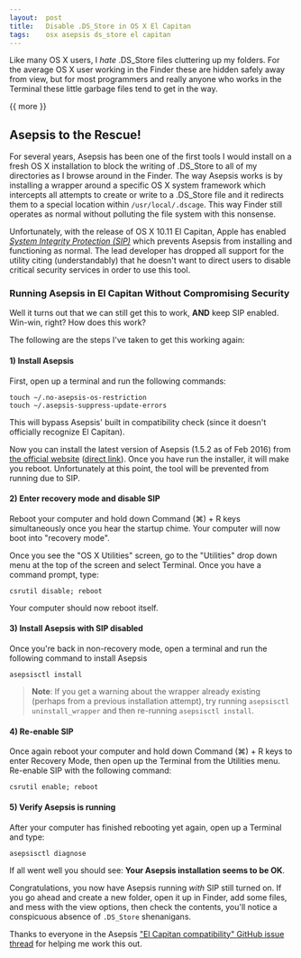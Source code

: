 ```yaml
---
layout:  post
title:   Disable .DS_Store in OS X El Capitan
tags:    osx asepsis ds_store el capitan
---
```


Like many OS X users, I *hate* .DS_Store files cluttering up my folders.  For the average OS X user working in the Finder these are hidden safely away from view, but for most programmers and really anyone who works in the Terminal these little garbage files tend to get in the way.

{{ more }}

## Asepsis to the Rescue!

For several years, Asepsis has been one of the first tools I would install on a fresh OS X installation to block the writing of .DS_Store to all of my directories as I browse around in the Finder.  The way Asepsis works is by installing a wrapper around a specific OS X system framework which intercepts all attempts to create or write to a .DS_Store file and it redirects them to a special location within `/usr/local/.dscage`.  This way Finder still operates as normal without polluting the file system with this nonsense.

Unfortunately, with the release of OS X 10.11 El Capitan, Apple has enabled *[System Integrity Protection (SIP)](https://en.wikipedia.org/wiki/System_Integrity_Protection)* which prevents Asepsis from installing and functioning as normal.  The lead developer has dropped all support for the utility citing (understandably) that he doesn't want to direct users to disable critical security services in order to use this tool.

### Running Asepsis in El Capitan Without Compromising Security

Well it turns out that we can still get this to work, **AND** keep SIP enabled.  Win-win, right?  How does this work?

The following are the steps I've taken to get this working again:

#### 1) Install Asepsis

First, open up a terminal and run the following commands:

    touch ~/.no-asepsis-os-restriction
    touch ~/.asepsis-suppress-update-errors

This will bypass Asepsis' built in compatibility check (since it doesn't officially recognize El Capitan).

Now you can install the latest version of Asepsis (1.5.2 as of Feb 2016) from [the official website](http://asepsis.binaryage.com) ([direct link](http://downloads.binaryage.com/Asepsis-1.5.2.dmg)).  Once you have run the installer, it will make you reboot.  Unfortunately at this point, the tool will be prevented from running due to SIP.

#### 2) Enter recovery mode and disable SIP

Reboot your computer and hold down Command (&#8984;) + R keys simultaneously once you hear the startup chime.  Your computer will now boot into "recovery mode".

Once you see the "OS X Utilities" screen, go to the "Utilities" drop down menu at the top of the screen and select Terminal.  Once you have a command prompt, type:

    csrutil disable; reboot

Your computer should now reboot itself.

#### 3) Install Asepsis with SIP disabled

Once you're back in non-recovery mode, open a terminal and run the following command to install Asepsis

    asepsisctl install

> **Note**: If you get a warning about the wrapper already existing (perhaps from a previous installation attempt), try running `asepsisctl uninstall_wrapper` and then re-running `asepsisctl install`.

#### 4) Re-enable SIP

Once again reboot your computer and hold down Command (&#8984;) + R keys to enter Recovery Mode, then open up the Terminal from the Utilities menu.  Re-enable SIP with the following command:

    csrutil enable; reboot

#### 5) Verify Asepsis is running

After your computer has finished rebooting yet again, open up a Terminal and type:

    asepsisctl diagnose

If all went well you should see: **Your Asepsis installation seems to be OK**.

Congratulations, you now have Asepsis running *with* SIP still turned on.  If you go ahead and create a new folder, open it up in Finder, add some files, and mess with the view options, then check the contents, you'll notice a conspicuous absence of `.DS_Store` shenanigans.

Thanks to everyone in the Asepsis ["El Capitan compatibility" GitHub issue thread](https://github.com/binaryage/asepsis/issues/30) for helping me work this out.
